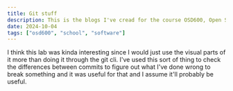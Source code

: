 ```yaml
---
title: Git stuff
description: This is the blogs I've cread for the course OSD600, Open Source Development 600.
date: 2024-10-04
tags: ["osd600", "school", "software"]
---
```


I think this lab was kinda interesting since I would just use the visual parts of it more than doing it through the git cli. I've used this sort of thing to check the differences between commits to figure out what I've done wrong to break something and it was useful for that and I assume it'll probably be useful.
